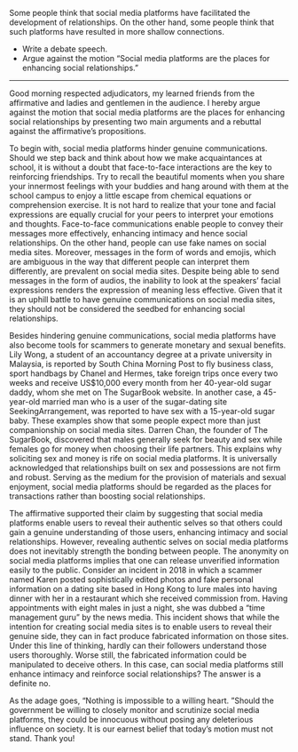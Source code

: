 Some people think that social media platforms have facilitated the development of relationships. On the other hand, some people think that such platforms have resulted in more shallow connections.
- Write a debate speech.
- Argue against the motion “Social media platforms are the places for enhancing social relationships.”

---
Good morning respected adjudicators, my learned friends from the affirmative and ladies and gentlemen in the audience. I hereby argue against the motion that social media platforms are the places for enhancing social relationships by presenting two main arguments and a rebuttal against the affirmative’s propositions.

To begin with, social media platforms hinder genuine communications. Should we step back and think about how we make acquaintances at school, it is without a doubt that face-to-face interactions are the key to reinforcing friendships. Try to recall the beautiful moments when you share your innermost feelings with your buddies and hang around with them at the school campus to enjoy a little escape from chemical equations or comprehension exercise. It is not hard to realize that your tone and facial expressions are equally crucial for your peers to interpret your emotions and thoughts. Face-to-face communications enable people to convey their messages more effectively, enhancing intimacy and hence social relationships. On the other hand, people can use fake names on social media sites. Moreover, messages in the form of words and emojis, which are ambiguous in the way that different people can interpret them differently, are prevalent on social media sites. Despite being able to send messages in the form of audios, the inability to look at the speakers’ facial expressions renders the expression of meaning less effective. Given that it is an uphill battle to have genuine communications on social media sites, they should not be considered the seedbed for enhancing social relationships.

Besides hindering genuine communications, social media platforms have also become tools for scammers to generate monetary and sexual benefits. Lily Wong, a student of an accountancy degree at a private university in Malaysia, is reported by South China Morning Post to fly business class, sport handbags by Chanel and Hermes, take foreign trips once every two weeks and receive US$10,000 every month from her 40-year-old sugar daddy, whom she met on The SugarBook website. In another case, a 45-year-old married man who is a user of the sugar-dating site SeekingArrangement, was reported to have sex with a 15-year-old sugar baby. These examples show that some people expect more than just companionship on social media sites. Darren Chan, the founder of The SugarBook, discovered that males generally seek for beauty and sex while females go for money when choosing their life partners. This explains why soliciting sex and money is rife on social media platforms. It is universally acknowledged that relationships built on sex and possessions are not firm and robust. Serving as the medium for the provision of materials and sexual enjoyment, social media platforms should be regarded as the places for transactions rather than boosting social relationships.

The affirmative supported their claim by suggesting that social media platforms enable users to reveal their authentic selves so that others could gain a genuine understanding of those users, enhancing intimacy and social relationships. However, revealing authentic selves on social media platforms does not inevitably strength the bonding between people. The anonymity on social media platforms implies that one can release unverified information easily to the public. Consider an incident in 2018 in which a scammer named Karen posted sophistically edited photos and fake personal information on a dating site based in Hong Kong to lure males into having dinner with her in a restaurant which she received commission from. Having appointments with eight males in just a night, she was dubbed a “time management guru” by the news media. This incident shows that while the intention for creating social media sites is to enable users to reveal their genuine side, they can in fact produce fabricated information on those sites. Under this line of thinking, hardly can their followers understand those users thoroughly. Worse still, the fabricated information could be manipulated to deceive others. In this case, can social media platforms still enhance intimacy and reinforce social relationships? The answer is a definite no.

As the adage goes, “Nothing is impossible to a willing heart. ”Should the government be willing to closely monitor and scrutinize social media platforms, they could be innocuous without posing any deleterious influence on society. It is our earnest belief that today’s motion must not stand. Thank you!